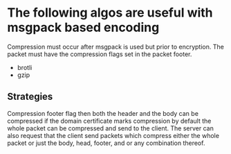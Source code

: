 # The following algos are useful with msgpack based encoding

Compression must occur after msgpack is used but prior to encryption.
The packet must have the compression flags set in the packet footer.

- brotli
- gzip

## Strategies

Compression footer flag then both the header and the body can be compressed if the domain certificate marks compression by default the whole packet can be compressed and send to the client.
The server can also request that the client send packets which compress either the whole packet or just the body, head, footer, and or any combination thereof.
